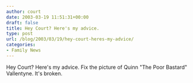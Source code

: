 ```yaml
---
author: court
date: 2003-03-19 11:51:31+00:00
draft: false
title: Hey Court? Here's my advice.
type: post
url: /blog/2003/03/19/hey-court-heres-my-advice/
categories:
- Family News
---
```


Hey Court? Here's my advice. Fix the picture of Quinn "The Poor Bastard" Vallentyne. It's broken.

